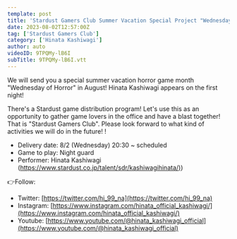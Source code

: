 ```yaml
---
template: post
title: 'Stardust Gamers Club Summer Vacation Special Project "Wednesday of Horror" First Night Hinata Kashiwagi'
date: 2023-08-02T12:57:00Z
tag: ['Stardust Gamers Club']
category: ['Hinata Kashiwagi']
author: auto 
videoID: 9TPQMy-lB6I
subTitle: 9TPQMy-lB6I.vtt
---
```

We will send you a special summer vacation horror game month "Wednesday of Horror" in August! Hinata Kashiwagi appears on the first night!

There's a Stardust game distribution program! Let's use this as an opportunity to gather game lovers in the office and have a blast together! That is "Stardust Gamers Club". Please look forward to what kind of activities we will do in the future! !

- Delivery date: 8/2 (Wednesday) 20:30 ~ scheduled
- Game to play: Night guard
- Performer: Hinata Kashiwagi ([https://www.stardust.co.jp/talent/sdr/kashiwagihinata/)](https://www.stardust.co.jp/talent/sdr/kashiwagihinata/))

👉Follow:

- Twitter: [https://twitter.com/hi_99_na](https://twitter.com/hi_99_na)
- Instagram: [https://www.instagram.com/hinata_official_kashiwagi/](https://www.instagram.com/hinata_official_kashiwagi/)
- Youtube: [https://www.youtube.com/@hinata_kashiwagi_official](https://www.youtube.com/@hinata_kashiwagi_official)